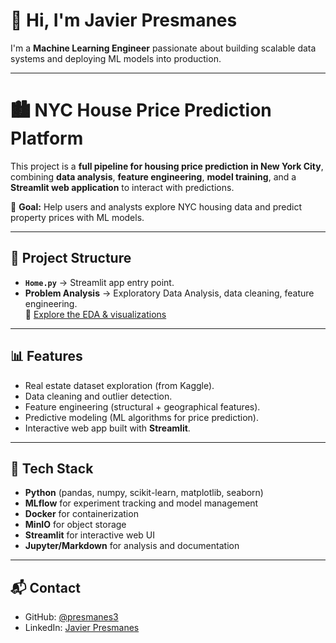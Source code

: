 # 👋 Hi, I'm Javier Presmanes
I'm a **Machine Learning Engineer** passionate about building scalable data systems and deploying ML models into production.  

---

# 🏙️ NYC House Price Prediction Platform

This project is a **full pipeline for housing price prediction in New York City**, combining **data analysis**, **feature engineering**, **model training**, and a **Streamlit web application** to interact with predictions.

📌 **Goal:** Help users and analysts explore NYC housing data and predict property prices with ML models.  

---

## 📂 Project Structure

- **`Home.py`** → Streamlit app entry point.  
- **Problem Analysis** → Exploratory Data Analysis, data cleaning, feature engineering.  
  🔗 [Explore the EDA & visualizations](eda.md)  

---

## 📊 Features
- Real estate dataset exploration (from Kaggle).  
- Data cleaning and outlier detection.  
- Feature engineering (structural + geographical features).  
- Predictive modeling (ML algorithms for price prediction).  
- Interactive web app built with **Streamlit**.  

---

## 🚀 Tech Stack
- **Python** (pandas, numpy, scikit-learn, matplotlib, seaborn)  
- **MLflow** for experiment tracking and model management  
- **Docker** for containerization  
- **MinIO** for object storage
- **Streamlit** for interactive web UI  
- **Jupyter/Markdown** for analysis and documentation  

---

## 📬 Contact
- GitHub: [@presmanes3](https://github.com/Presmanes3)  
- LinkedIn: [Javier Presmanes](https://www.linkedin.com/in/javierpresmanescardama/)  
